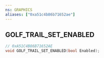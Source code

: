```yaml
---
ns: GRAPHICS
aliases: ["0xa51c4b86b71652ae"]
---
```

## GOLF_TRAIL_SET_ENABLED

```c
// 0xA51C4B86B71652AE
void GOLF_TRAIL_SET_ENABLED(bool Enabled);
```
